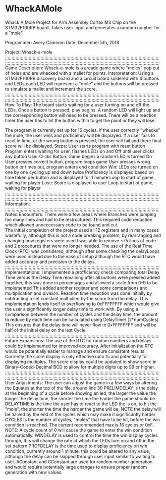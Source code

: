 # WhackAMole
Whack A Mole Project for Arm Assembly Cortex M3 Chip on the STM32F100RB board. Takes user input and generates a random number for a "mole"

Programmer: Avery Cameron
Date: December 5th, 2018

Project: Whack-a-mole
;;;;;;;;;;;;;;;;;;;;;;;;;;;;;;;;;;;;;;;;;;;;;;;;;;;;;;;;;;;;;;;;;;;;;;;;;;;;;;;;;;;;;;;;;;;;;;;;;;;;;;;;;;;;;;;;;;;;;;
;;;;;;;;;;;;;;;;;;;;;;;;;;;;;;;;;;;;;;;;;;;;;;;;;;;;;;;;;;;;;;;;;;;;;;;;;;;;;;;;;;;;;;;;;;;;;;;;;;;;;;;;;;;;;;;;;;;;;;
Game Description:
Whack-a-mole is a arcade game where "moles" pop out of holes and are whacked with a mallet for points.
Interpretation: Using a STM32F100RB discovery board and a circuit board soldered with 4 buttons and LEDs,each LED
	will represent a "mole" and the buttons will be pressed to simulate a mallet and increment the score.
;;;;;;;;;;;;;;;;;;;;;;;;;;;;;;;;;;;;;;;;;;;;;;;;;;;;;;;;;;;;;;;;;;;;;;;;;;;;;;;;;;;;;;;;;;;;;;;;;;;;;;;;;;;;;;;;;;;;;;
;;;;;;;;;;;;;;;;;;;;;;;;;;;;;;;;;;;;;;;;;;;;;;;;;;;;;;;;;;;;;;;;;;;;;;;;;;;;;;;;;;;;;;;;;;;;;;;;;;;;;;;;;;;;;;;;;;;;;;
How To Play:
The board starts waiting for a user turning on and off the LEDs, Once a button is pressed, play begins.
	A random LED will light up and the corresponding button will need to be pressed. There will be a 
	reaction timer the user has to hit the button within to get the point or they will lose.

The program is currently set up for 16 cycles, if the user correctly  "whacks" the mole, the user wins and 
	proficiency will be displayed. If a user fails to react in time, or the wrong button is pressed, the 
	user will fail and there final score will be displayed.
Steps:
User starts program with reset button
Program enters waiting for user, flashes LEDs on and Off until user clicks any button
User Clicks Button:
Game begins a random LED is turned On
	User presses correct button, program loops game 
	User presses wrong button or times out, program enters end condition
Win:
LEDs are turned on one by one cycling up and down twice
Proficiency is displayed based on time taken per button and is displayed for 1 minute
Loop to start of game, waiting for player
Lose:
Score is displayed to user 
Loop to start of game, waiting for player
;;;;;;;;;;;;;;;;;;;;;;;;;;;;;;;;;;;;;;;;;;;;;;;;;;;;;;;;;;;;;;;;;;;;;;;;;;;;;;;;;;;;;;;;;;;;;;;;;;;;;;;;;;;;;;;;;;;;;;
;;;;;;;;;;;;;;;;;;;;;;;;;;;;;;;;;;;;;;;;;;;;;;;;;;;;;;;;;;;;;;;;;;;;;;;;;;;;;;;;;;;;;;;;;;;;;;;;;;;;;;;;;;;;;;;;;;;;;;
Information:
;;;;;;;;;;;;;;;;;;;;;;;;;;;;;;;;;;;;;;;;;;;;;;;;;;;;;;;;;;;;;;;;;;;;;;;;;;;;;;;;;;;;;;;;;;;;;;;;;;;;;;;;;;;;;;;;;;;;;;
Noted Encounters:
There were a few areas where Branches were jumping too many lines and had to be restructured.
	This required code reduction which allowed unneccessary code to be found and cut. 	
The initial completion of the project used all 12 registers and in many cases wastefully, although
	this is not a code breaking problem, by rearranging and changing how registers were used I was able to 
	remove ~75 lines of code and 2 procedures that were no longer needed.
The use of the Real Time Clock (RTC) was considered, although after some checking the delayLoops were used 
	instead due to the ease of setup although the RTC would have added accuracy and precision to the delays.
;;;;;;;;;;;;;;;;;;;;;;;;;;;;;;;;;;;;;;;;;;;;;;;;;;;;;;;;;;;;;;;;;;;;;;;;;;;;;;;;;;;;;;;;;;;;;;;;;;;;;;;;;;;;;;;;;;;;;;	
Implementations:
I implemented a profficiency check comparing total Delay Time versus the Delay Time remaining after all
	buttons were pressed added together, this was done in percentages and allowed a scale from 0-9 to be implemented
	This added another register and some comparisons and multiplication and division.
Reaction time reduction was done initially by subtracting a set constant multiplied by the score from the delay.
	This implementation lends itself to overflowing to 0xFFFFFFFF which would give the user a significantly longer 
	delay time to work with. By using a comparison between the number of cycles and the delay time, the amount 
	to reduce by each time can be calculated using DelayTime/ (2*numCycles). This ensures that the delay time will 
	never flow to 0xFFFFFFFF and will be half of the initial delay on the last Cycle. 
;;;;;;;;;;;;;;;;;;;;;;;;;;;;;;;;;;;;;;;;;;;;;;;;;;;;;;;;;;;;;;;;;;;;;;;;;;;;;;;;;;;;;;;;;;;;;;;;;;;;;;;;;;;;;;;;;;;;;;
Future Expansions:
The use of the RTC for random numbers and delays could be implemented for improved accuracy. After initialization
	the RTC would be potentially easier to manage and ensure consistent results. 	
Currently the score display is only effective upto 15 and potentially for displaying multiples. The score display
	could be updated to show score in Binary-Coded-Decimal BCD to allow for multiple digits up to 99 or higher.
;;;;;;;;;;;;;;;;;;;;;;;;;;;;;;;;;;;;;;;;;;;;;;;;;;;;;;;;;;;;;;;;;;;;;;;;;;;;;;;;;;;;;;;;;;;;;;;;;;;;;;;;;;;;;;;;;;;;;;
;;;;;;;;;;;;;;;;;;;;;;;;;;;;;;;;;;;;;;;;;;;;;;;;;;;;;;;;;;;;;;;;;;;;;;;;;;;;;;;;;;;;;;;;;;;;;;;;;;;;;;;;;;;;;;;;;;;;;;
User Adjustments:
The user can adjust the game in a few ways by altering the Equates at the top of the file, around line 30
PRELIMDELAY is the delay at the beginning of a cycle before showing an led, the larger the value the longer
	the delay time, the shorter the time the harder the game should be
DELAYTIME is the time the user has to react to the LED the is on, to hit the "mole", the shorter the time the harder 
	the game will be, NOTE the delay will be halved by the end of the cycles which may make it significantly harder
CYCLES is the number of cycles, "moles" that have to be hit, before the win condition is reached. The current recommended 
	max is 16 cycles or 0xF. NOTE: A cycle count of 0 will cause the game to enter the win condition automatically.
WINDELAY is used to control the time the win display cycles through, this will change the rate at which the LEDs 
	turn on and off in the set pattern
PROFDELAY is the time used to display proficiency on win condition, currently around 1 minute, this could be altered to 
	any value, although the delay can be skipped through user input similar to waiting to user.
AConstant and CConstant are used for random number generation and would require potentially large changes to ensure 
	proper random generation with new values. 

	
